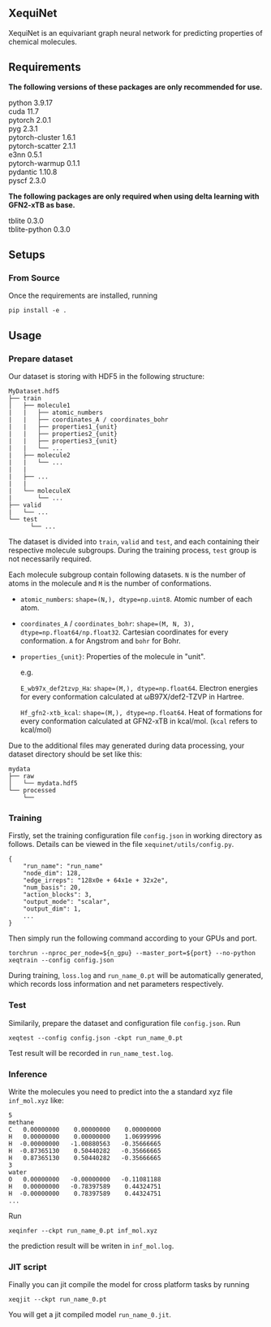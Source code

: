 ## XequiNet
XequiNet is an equivariant graph neural network for predicting properties of chemical molecules.

## Requirements
**The following versions of these packages are only recommended for use.**

python 3.9.17<br>
cuda 11.7<br>
pytorch 2.0.1<br>
pyg 2.3.1<br>
pytorch-cluster 1.6.1<br>
pytorch-scatter 2.1.1<br>
e3nn 0.5.1<br>
pytorch-warmup 0.1.1<br>
pydantic 1.10.8<br>
pyscf 2.3.0<br>

**The following packages are only required when using delta learning with GFN2-xTB as base.**

tblite 0.3.0<br>
tblite-python 0.3.0<br>

## Setups
### From Source
Once the requirements are installed, running
```
pip install -e .
```

## Usage
### Prepare dataset
Our dataset is storing with HDF5 in the following structure:
```
MyDataset.hdf5
├── train
│   ├── molecule1
|   |   ├── atomic_numbers
|   |   ├── coordinates_A / coordinates_bohr
|   |   ├── properties1_{unit}
|   |   ├── properties2_{unit}
|   |   ├── properties3_{unit}
|   |   └── ...
|   ├── molecule2
|   |   └── ...
|   |
|   ├── ...
|   |
|   └── moleculeX
|       └── ...
├── valid
|   └── ...
└── test
      └── ...
```
The dataset is divided into `train`, `valid` and `test`, and each containing their respective molecule subgroups. During the training process, `test` group is not necessarily required.

Each molecule subgroup contain following datasets. `N` is the number of atoms in the molecule and `M` is the number of conformations.

- `atomic_numbers`: `shape=(N,), dtype=np.uint8`. Atomic number of each atom.

- `coordinates_A` / `coordinates_bohr`: `shape=(M, N, 3), dtype=np.float64/np.float32`. Cartesian coordinates for every conformation. `A` for Angstrom and `bohr` for Bohr.

- `properties_{unit}`: Properties of the molecule in "unit".

    e.g.

    `E_wb97x_def2tzvp_Ha`: `shape=(M,), dtype=np.float64`. Electron energies for every conformation calculated at ωB97X/def2-TZVP in Hartree.

    `Hf_gfn2-xtb_kcal`: `shape=(M,), dtype=np.float64`. Heat of formations for every conformation calculated at GFN2-xTB in kcal/mol. (`kcal` refers to kcal/mol)

Due to the additional files may generated during data processing, your dataset directory should be set like this:
```
mydata
├── raw
│   └── mydata.hdf5
└── processed
    └──
```


### Training
Firstly, set the training configuration file `config.json` in working directory as follows. Details can be viewed in the file `xequinet/utils/config.py`.
```
{
    "run_name": "run_name"
    "node_dim": 128,
    "edge_irreps": "128x0e + 64x1e + 32x2e",
    "num_basis": 20,
    "action_blocks": 3,
    "output_mode": "scalar",
    "output_dim": 1,
    ...
}
```
Then simply run the following command according to your GPUs and port.
```
torchrun --nproc_per_node=${n_gpu} --master_port=${port} --no-python xeqtrain --config config.json
```
During training, `loss.log` and `run_name_0.pt` will be automatically generated, which records loss information and net parameters respectively.

### Test
Similarily, prepare the dataset and configuration file `config.json`. Run
```
xeqtest --config config.json -ckpt run_name_0.pt
```
Test result will be recorded in `run_name_test.log`.

### Inference
Write the molecules you need to predict into the a standard xyz file `inf_mol.xyz` like:
```
5
methane
C   0.00000000    0.00000000    0.00000000
H   0.00000000    0.00000000    1.06999996
H  -0.00000000   -1.00880563   -0.35666665
H  -0.87365130    0.50440282   -0.35666665
H   0.87365130    0.50440282   -0.35666665
3
water
O   0.00000000   -0.00000000   -0.11081188
H   0.00000000   -0.78397589    0.44324751
H  -0.00000000    0.78397589    0.44324751
...
```
Run
```
xeqinfer --ckpt run_name_0.pt inf_mol.xyz
```
the prediction result will be writen in `inf_mol.log`.

### JIT script
Finally you can jit compile the model for cross platform tasks by running
```
xeqjit --ckpt run_name_0.pt
```
You will get a jit compiled model `run_name_0.jit`.